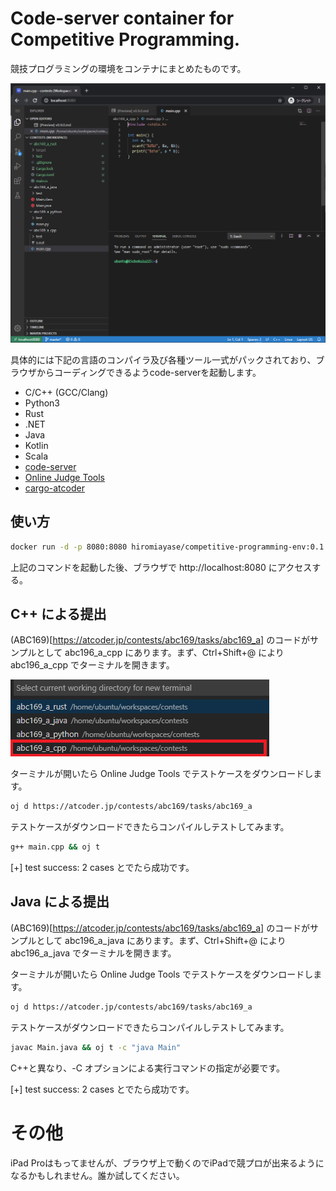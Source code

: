 # Code-server container for Competitive Programming.


競技プログラミングの環境をコンテナにまとめたものです。

![Screenshot](./doc/assets/screenshot.png)

具体的には下記の言語のコンパイラ及び各種ツール一式がパックされており、ブラウザからコーディングできるようcode-serverを起動します。

- C/C++ (GCC/Clang)
- Python3
- Rust
- .NET
- Java
- Kotlin
- Scala
- [code-server](https://github.com/cdr/code-server)
- [Online Judge Tools](https://github.com/online-judge-tools/oj)
- [cargo-atcoder](https://github.com/tanakh/cargo-atcoder)


## 使い方

```bash
docker run -d -p 8080:8080 hiromiayase/competitive-programming-env:0.1.0
```
上記のコマンドを起動した後、ブラウザで http://localhost:8080 にアクセスする。

## C++ による提出

(ABC169)[https://atcoder.jp/contests/abc169/tasks/abc169_a] のコードがサンプルとして abc196_a_cpp にあります。まず、Ctrl+Shift+@ により abc196_a_cpp でターミナルを開きます。

![Screenshot](./doc/assets/screenshot_cpp.png)


ターミナルが開いたら Online Judge Tools でテストケースをダウンロードします。
```bash
oj d https://atcoder.jp/contests/abc169/tasks/abc169_a
```

テストケースがダウンロードできたらコンパイルしテストしてみます。
```bash
g++ main.cpp && oj t
```
[+] test success: 2 cases とでたら成功です。


## Java による提出

(ABC169)[https://atcoder.jp/contests/abc169/tasks/abc169_a] のコードがサンプルとして abc196_a_java にあります。まず、Ctrl+Shift+@ により abc196_a_java でターミナルを開きます。


ターミナルが開いたら Online Judge Tools でテストケースをダウンロードします。
```bash
oj d https://atcoder.jp/contests/abc169/tasks/abc169_a
```

テストケースがダウンロードできたらコンパイルしテストしてみます。
```bash
javac Main.java && oj t -c "java Main"
```
C++と異なり、-C オプションによる実行コマンドの指定が必要です。

[+] test success: 2 cases とでたら成功です。


# その他

iPad Proはもってませんが、ブラウザ上で動くのでiPadで競プロが出来るようになるかもしれません。誰か試してください。

